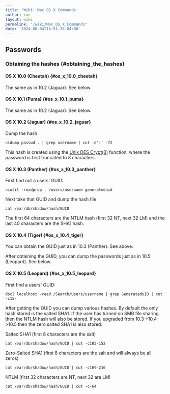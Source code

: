 ```yaml
---
title: 'Wiki: Mac OS X Commands'
author: ron
layout: wiki
permalink: "/wiki/Mac_OS_X_Commands"
date: '2024-08-04T15:51:38-04:00'
---
```


## Passwords

### Obtaining the hashes {#obtaining_the_hashes}

#### OS X 10.0 (Cheetah) {#os_x_10.0_cheetah}

The same as in 10.2 (Jaguar). See below.

#### OS X 10.1 (Puma) {#os_x_10.1_puma}

The same as in 10.2 (Jaguar). See below.

#### OS X 10.2 (Jaguar) {#os_x_10.2_jaguar}

Dump the hash

    nidump passwd . | grep username | cut -d':' -f2

This hash is created using the [Unix DES Crypt(3)](http://en.wikipedia.org/wiki/Crypt_(Unix)) function, where the password is first truncated to 8 characters.

#### OS X 10.3 (Panther) {#os_x_10.3_panther}

First find out a users\' GUID:

    niutil -readprop . /users/username generateduid

Next take that GUID and dump the hash file

    cat /var/db/shadow/hash/GUID

The first 64 characters are the NTLM hash (first 32 NT, next 32 LM) and the last 40 characters are the SHA1 hash.

#### OS X 10.4 (Tiger) {#os_x_10.4_tiger}

You can obtain the GUID just as in 10.3 (Panther). See above.

After obtaining the GUID, you can dump the passwords just as in 10.5 (Leopard). See below.

#### OS X 10.5 (Leopard) {#os_x_10.5_leopard}

First find a users\' GUID:

    dscl localhost -read /Search/Users/username | grep GeneratedUID | cut -c15-

After getting the GUID you can dump various hashes. By default the only hash stored is the salted SHA1. If the user has turned on SMB file sharing then the NTLM hash will also be stored. If you upgraded from 10.3-\>10.4-\>10.5 then the zero salted SHA1 is also stored.

Salted SHA1 (first 8 characters are the salt)

    cat /var/db/shadow/hash/GUID | cut -c105-152

Zero-Salted SHA1 (first 8 characters are the salt and will always be all zeros)

    cat /var/db/shadow/hash/GUID | cut -c169-216

NTLM (first 32 characters are NT, next 32 are LM)

    cat /var/db/shadow/hash/GUID | cut -c-64
